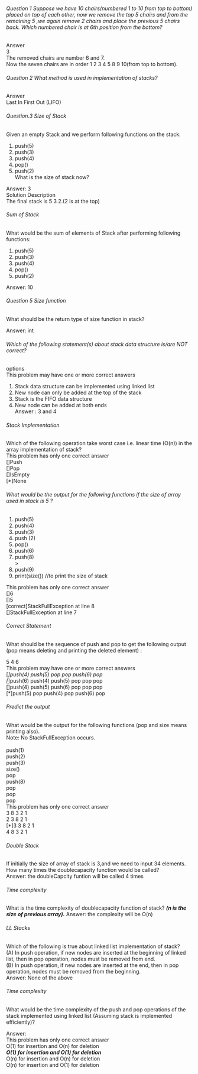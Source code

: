 ###### Question 1 Suppose we have 10 chairs(numbered 1 to 10 from top to bottom) placed on top of each other, now we remove the top 5 chairs and from the remaining 5 ,we again remove 2 chairs and place the previous 5 chairs back. Which numbered chair is at 6th position from the bottom?

Answer<br>
3<br>
The removed chairs are number 6 and 7.<br>
Now the seven chairs are in order 1 2 3 4 5 8 9 10(from top to bottom).
###### Question 2 What method is used in implementation of stacks?

Answer<br>
Last In First Out (LIFO)

###### Question.3 Size of Stack
 
Given an empty Stack and we perform following functions on the stack:
1. push(5)<br>
2. push(3)<br>
3. push(4)<br>
4. pop()<br>
5. push(2)<br>
   What is the size of stack now?<br>

Answer: 3<br>
Solution Description<br>
The final stack is 5 3 2.(2 is at the top)

###### Sum of Stack
What would be the sum of elements of Stack after performing following functions:<br>
1. push(5)<br>
2. push(3)<br>
3. push(4)<br>
4. pop()<br>
5. push(2)<br>

Answer: 10 

###### Question 5 Size function

What should be the return type of size function in stack?

Answer: int

###### Which of the following statement(s) about stack data structure is/are NOT correct?
options<br>
This problem may have one or more correct answers<br>

1. Stack data structure can be implemented using linked list<br>
2. New node can only be added at the top of the stack<br>
3. Stack is the FIFO data structure<br>
4. New node can be added at both ends <br>
 Answer : 3 and 4 

###### Stack Implementation
 
Which of the following operation take worst case i.e. linear time (O(n)) in the array implementation of stack?<br>
This problem has only one correct answer<br>
[]Push<br>
[]Pop<br>
[]IsEmpty<br>
[*]None<br>

###### What would be the output for the following functions if the size of array used in stack is 5 ?
1. push(5)<br>
2. push(4)<br>
3. push(3)<br>
4. push (2)<br>
5. pop()<br>
6. push(6)<br>
7. push(8) <br>>
8. push(9)<br>
9. print(size())  //to print the size of stack<br>

This problem has only one correct answer<br>
[]6<br>
[]5<br>
[correct]StackFullException at line 8<br>
[]StackFullException at line 7<br>

###### Correct Statement
 
What should be the sequence of push and pop to get the following output (pop means deleting and printing the deleted element) :<br>

5 4 6<br>
This problem may have one or more correct answers<br>
[*]push(4) push(5) pop pop push(6) pop<br>
[*]push(6) push(4) push(5) pop pop pop<br>
[]push(4) push(5) push(6) pop pop pop<br>
[*]push(5) pop push(4) pop push(6) pop<br>

###### Predict the output
 
What would be the output for the following functions (pop and size means printing also).<br>
Note: No StackFullException occurs.<br>
<br>
push(1)<br>push(2)<br>push(3)<br>size()<br>pop<br>push(8)<br>pop<br>pop<br>pop <br>
This problem has only one correct answer<br>
3 8 3 2 1<br>
2 3 8 2 1<br>
[*]3 3 8 2 1<br>
4 8 3 2 1<br>

###### Double Stack
 
If initially the size of array of stack is 3,and we need to input 34 elements. How many times the doublecapacity function would be called?<br>
Answer: the doubleCapcity funtion will be called 4 times

###### Time complexity
What is the time complexity of doublecapacity function of stack?
***(n is the size of previous array).***
Answer: the complexity will be O(n)

###### LL Stacks
Which of the following is true about linked list implementation of stack?<br>
(A) In push operation, if new nodes are inserted at the beginning of linked list, then in pop operation, nodes must be removed from end.<br>
(B) In push operation, if new nodes are inserted at the end, then in pop operation, nodes must be removed from the beginning.<br>
Answer: None of the above

###### Time complexity
 
What would be the time complexity of the push and pop operations of the stack implemented using linked list (Assuming stack is implemented efficiently)?<br>

Answer:<br>
This problem has only one correct answer<br>
O(1) for insertion and O(n) for deletion<br>
***O(1) for insertion and O(1) for deletion***<br>
O(n) for insertion and O(n) for deletion<br>
O(n) for insertion and O(1) for deletion<br>